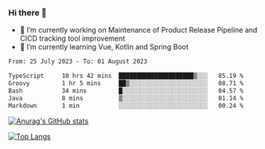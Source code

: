 ### Hi there 👋

- 🔭 I’m currently working on Maintenance of Product Release Pipeline and CICD tracking tool improvement
- 🌱 I’m currently learning Vue, Kotlin and Spring Boot

<!--START_SECTION:waka-->

```txt
From: 25 July 2023 - To: 01 August 2023

TypeScript     10 hrs 42 mins  █████████████████████▒░░░   85.19 %
Groovy         1 hr 5 mins     ██▒░░░░░░░░░░░░░░░░░░░░░░   08.71 %
Bash           34 mins         █░░░░░░░░░░░░░░░░░░░░░░░░   04.57 %
Java           8 mins          ▒░░░░░░░░░░░░░░░░░░░░░░░░   01.14 %
Markdown       1 min           ░░░░░░░░░░░░░░░░░░░░░░░░░   00.24 %
```

<!--END_SECTION:waka-->

[![Anurag's GitHub stats](https://github-readme-stats.vercel.app/api?username=yunhao981&show_icons=true&theme=solarized-dark)](https://github.com/anuraghazra/github-readme-stats)

[![Top Langs](https://github-readme-stats.vercel.app/api/top-langs/?username=yunhao981&theme=solarized-dark&layout=compact)](https://github.com/anuraghazra/github-readme-stats)

<!--
**yunhao981/yunhao981** is a ✨ _special_ ✨ repository because its `README.md` (this file) appears on your GitHub profile.

Here are some ideas to get you started:

- 🔭 I’m currently working on Maintenance of Release Pipeline and CICD tracking tool improvement
- 🌱 I’m currently learning Vue, Kotlin and Spring Boot
- 👯 I’m looking to collaborate on ...
- 🤔 I’m looking for help with ...
- 💬 Ask me about ...
- 📫 How to reach me: ...
- 😄 Pronouns: ...
- ⚡ Fun fact: ...
-->



